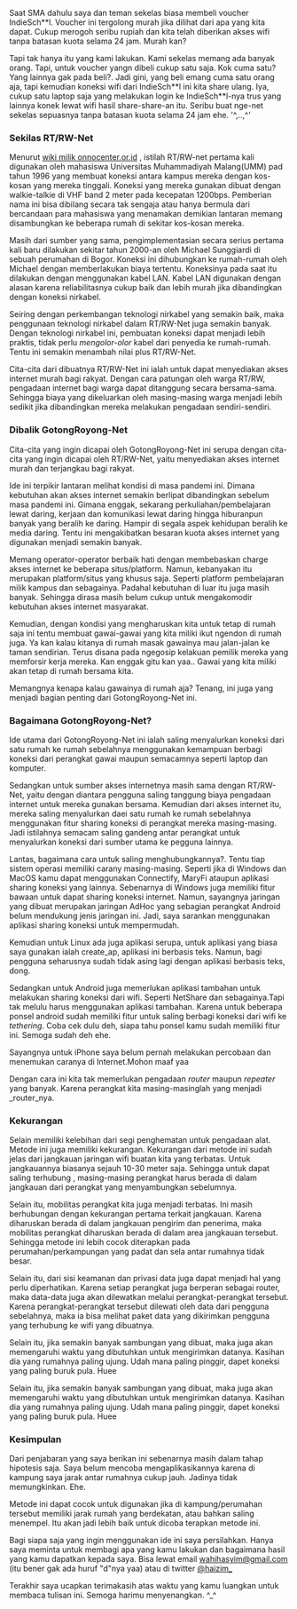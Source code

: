 Saat SMA dahulu saya dan teman sekelas biasa membeli voucher IndieSch**l. Voucher ini tergolong murah jika dilihat dari apa yang kita dapat. Cukup merogoh seribu rupiah dan kita telah diberikan akses wifi tanpa batasan kuota selama 24 jam. Murah kan?

Tapi tak hanya itu yang kami lakukan. Kami sekelas memang ada banyak orang. Tapi, untuk voucher yangn dibeli cukup satu saja. Kok cuma satu? Yang lainnya gak pada beli?. Jadi gini, yang beli emang cuma satu orang aja, tapi kemudian koneksi wifi dari IndieSch\*\*l ini kita share ulang. Iya, cukup satu laptop saja yang melakukan login ke IndieSch\*\*l-nya trus yang lainnya konek lewat wifi hasil share-share-an itu. Seribu buat nge-net sekelas sepuasnya tanpa batasan kuota selama 24 jam ehe. '^,..,^'

### Sekilas RT/RW-Net

Menurut [wiki milik onnocenter.or.id](https://onnocenter.or.id/wiki/) , istilah RT/RW-net pertama kali digunakan oleh mahasiswa Universitas Muhammadiyah Malang(UMM) pad tahun 1996 yang membuat koneksi antara kampus mereka dengan kos-kosan yang mereka tinggali. Koneksi yang mereka gunakan dibuat dengan walkie-talkie di VHF band 2 meter pada kecepatan 1200bps. Pemberian nama ini bisa dibilang secara tak sengaja atau hanya bermula dari bercandaan para mahasiswa yang menamakan demikian lantaran memang disambungkan ke beberapa rumah di sekitar kos-kosan mereka.

Masih dari sumber yang sama, pengimplementasian secara serius pertama kali baru dilakukan sekitar tahun 2000-an oleh Michael Sunggiardi di sebuah perumahan di Bogor. Koneksi ini dihubungkan ke rumah-rumah oleh Michael dengan memberlakukan biaya tertentu. Koneksinya pada saat itu dilakukan dengan menggunakan kabel LAN. Kabel LAN digunakan dengan alasan karena reliabilitasnya cukup baik dan lebih murah jika dibandingkan dengan koneksi nirkabel.

Seiring dengan perkembangan teknologi nirkabel yang semakin baik, maka penggunaan teknologi nirkabel dalam RT/RW-Net juga semakin banyak. Dengan teknologi nirkabel ini, pembuatan koneksi dapat menjadi lebih praktis, tidak perlu _mengolor-olor_ kabel dari penyedia ke rumah-rumah. Tentu ini semakin menambah nilai plus RT/RW-Net.

Cita-cita dari dibuatnya RT/RW-Net ini ialah untuk dapat menyediakan akses internet murah bagi rakyat. Dengan cara patungan oleh warga RT/RW, pengadaan internet bagi warga dapat ditanggung secara bersama-sama. Sehingga biaya yang dikeluarkan oleh masing-masing warga menjadi lebih sedikit jika dibandingkan mereka melakukan pengadaan sendiri-sendiri.

### Dibalik GotongRoyong-Net

Cita-cita yang ingin dicapai oleh GotongRoyong-Net ini serupa dengan cita-cita yang ingin dicapai oleh RT/RW-Net, yaitu menyediakan akses internet murah dan terjangkau bagi rakyat.

Ide ini terpikir lantaran melihat kondisi di masa pandemi ini. Dimana kebutuhan akan akses internet semakin berlipat dibandingkan sebelum masa pandemi ini. Gimana enggak, sekarang perkuliahan/pembelajaran lewat daring, kerjaan dan komunikasi lewat daring hingga hiburanpun banyak yang beralih ke daring. Hampir di segala aspek kehidupan beralih ke media daring. Tentu ini mengakibatkan besaran kuota akses internet yang digunakan menjadi semakin banyak.

Memang operator-operator berbaik hati dengan membebaskan charge akses internet ke beberapa situs/platform. Namun, kebanyakan itu merupakan platform/situs yang khusus saja. Seperti platform pembelajaran milik kampus dan sebagainya. Padahal kebutuhan di luar itu juga masih banyak. Sehingga dirasa masih belum cukup untuk mengakomodir kebutuhan akses internet masyarakat.

Kemudian, dengan kondisi yang mengharuskan kita untuk tetap di rumah saja ini tentu membuat gawai-gawai yang kita miliki ikut ngendon di rumah juga. Ya kan kalau kitanya di rumah masak gawainya mau jalan-jalan ke taman sendirian. Terus disana pada ngegosip kelakuan pemilik mereka yang memforsir kerja mereka. Kan enggak gitu kan yaa.. Gawai yang kita miliki akan tetap di rumah bersama kita.

Memangnya kenapa kalau gawainya di rumah aja? Tenang, ini juga yang menjadi bagian penting dari GotongRoyong-Net ini.

### Bagaimana GotongRoyong-Net?

Ide utama dari GotongRoyong-Net ini ialah saling menyalurkan koneksi dari satu rumah ke rumah sebelahnya menggunakan kemampuan berbagi koneksi dari perangkat gawai maupun semacamnya seperti laptop dan komputer.

Sedangkan untuk sumber akses internetnya masih sama dengan RT/RW-Net, yaitu dengan diantara pengguna saling tanggung biaya pengadaan internet untuk mereka gunakan bersama. Kemudian dari akses internet itu, mereka saling menyalurkan daei satu rumah ke rumah sebelahnya menggunakan fitur sharing koneksi di perangkat mereka masing-masing. Jadi istilahnya semacam saling gandeng antar perangkat untuk menyalurkan koneksi dari sumber utama ke pegguna lainnya.

Lantas, bagaimana cara untuk saling menghubungkannya?. Tentu tiap sistem operasi memiliki carany masing-masing. Seperti jika di Windows dan MacOS kamu dapat menggunakan Connectify, MaryFi ataupun aplikasi sharing koneksi yang lainnya. Sebenarnya di Windows juga memiliki fitur bawaan untuk dapat sharing koneksi internet. Namun, sayangnya jaringan yang dibuat merupakan jaringan AdHoc yang sebagian perangkat Android belum mendukung jenis jaringan ini. Jadi, saya sarankan menggunakan aplikasi sharing koneksi untuk mempermudah.

Kemudian untuk Linux ada juga aplikasi serupa, untuk aplikasi yang biasa saya gunakan ialah create_ap, aplikasi ini berbasis teks. Namun, bagi pengguna seharusnya sudah tidak asing lagi dengan aplikasi berbasis teks, dong.

Sedangkan untuk Android juga memerlukan aplikasi tambahan untuk melakukan sharing koneksi dari wifi. Seperti NetShare dan sebagainya.Tapi tak melulu harus menggunakan aplikasi tambahan. Karena untuk beberapa ponsel android sudah memiliki fitur untuk saling berbagi koneksi dari wifi ke _tethering_. Coba cek dulu deh, siapa tahu ponsel kamu sudah memiliki fitur ini. Semoga sudah deh ehe.

Sayangnya untuk iPhone saya belum pernah melakukan percobaan dan menemukan caranya di Internet.Mohon maaf yaa

Dengan cara ini kita tak memerlukan pengadaan _router_ maupun _repeater_ yang banyak. Karena perangkat kita masing-masinglah yang menjadi _router_nya.

### Kekurangan

Selain memiliki kelebihan dari segi penghematan untuk pengadaan alat. Metode ini juga memiliki kekurangan. Kekurangan dari metode ini sudah jelas dari jangkauan jaringan wifi buatan kita yang terbatas. Untuk jangkauannya biasanya sejauh 10-30 meter saja. Sehingga untuk dapat saling terhubung , masing-masing perangkat harus berada di dalam jangkauan dari perangkat yang menyambungkan sebelumnya.

Selain itu, mobilitas perangkat kita juga menjadi terbatas. Ini masih berhubungan dengan kekurangan pertama terkait jangkauan. Karena diharuskan berada di dalam jangkauan pengirim dan penerima, maka mobilitas perangkat diharuskan berada di dalam area jangkauan tersebut. Sehingga metode ini lebih cocok diterapkan pada perumahan/perkampungan yang padat dan sela antar rumahnya tidak besar.

Selain itu, dari sisi keamanan dan privasi data juga dapat menjadi hal yang perlu diperhatikan. Karena setiap perangkat juga berperan sebagai router, maka data-data juga akan dilewatkan melalui perangkat-perangkat tersebut. Karena perangkat-perangkat tersebut dilewati oleh data dari pengguna sebelahnya, maka ia bisa melihat paket data yang dikirimkan pengguna yang terhubung ke wifi yang dibuatnya.

Selain itu, jika semakin banyak sambungan yang dibuat, maka juga akan memengaruhi waktu yang dibutuhkan untuk mengirimkan datanya. Kasihan dia yang rumahnya paling ujung. Udah mana paling pinggir, dapet koneksi yang paling buruk pula. Huee

Selain itu, jika semakin banyak sambungan yang dibuat, maka juga akan memengaruhi waktu yang dibutuhkan untuk mengirimkan datanya. Kasihan dia yang rumahnya paling ujung. Udah mana paling pinggir, dapet koneksi yang paling buruk pula. Huee

### Kesimpulan

Dari penjabaran yang saya berikan ini sebenarnya masih dalam tahap hipotesis saja. Saya belum mencoba mengaplikasikannya karena di kampung saya jarak antar rumahnya cukup jauh. Jadinya tidak memungkinkan. Ehe.

Metode ini dapat cocok untuk digunakan jika di kampung/perumahan tersebut memiliki jarak rumah yang berdekatan, atau bahkan saling menempel. Itu akan jadi lebih baik untuk dicoba terapkan metode ini.

Bagi siapa saja yang ingin menggunakan ide ini saya persilahkan. Hanya saya meminta untuk membagi apa yang kamu lakukan dan bagaimana hasil yang kamu dapatkan kepada saya. Bisa lewat email [wahihasyim@gmail.com](mailto:wahihasyim@gmail.com) (itu bener gak ada huruf "d"nya yaa) atau di twitter [@haizim_](https://twitter.com/haizim_)

Terakhir saya ucapkan terimakasih atas waktu yang kamu luangkan untuk membaca tulisan ini. Semoga harimu menyenangkan. ^_^